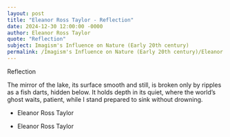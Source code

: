 ```yaml
---
layout: post
title: "Eleanor Ross Taylor - Reflection"
date: 2024-12-30 12:00:00 -0000
author: Eleanor Ross Taylor
quote: "Reflection"
subject: Imagism's Influence on Nature (Early 20th century)
permalink: /Imagism's Influence on Nature (Early 20th century)/Eleanor Ross Taylor/Eleanor Ross Taylor - Reflection
---
```


Reflection

The mirror of the lake,
its surface smooth and still,
is broken only by ripples
as a fish darts, hidden below.
It holds depth in its quiet,
where the world’s ghost waits,
patient, while I stand prepared to
sink without drowning.

                                
                                
- Eleanor Ross Taylor

- Eleanor Ross Taylor

